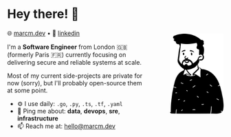 # Hey there! 🖖

<img align=right src="character.svg" width=125 style="margin-top:10px; margin-left:50px;">

🌐 [marcm.dev](https://www.marcm.dev/) • 💼 [linkedin](https://linkedin.com/in/marc-molina)

I'm a **Software Engineer** from London 🇬🇧 (formerly Paris 🇫🇷) currently focusing on delivering secure and reliable systems at scale. 

Most of my current side-projects are private for now (sorry), but I'll probably open-source them at some point.

- ⚙️ I use daily: `.go`, `.py`, `.ts`, `.tf`, `.yaml`
- 💬 Ping me about: **data**, **devops**, **sre**, **infrastructure**
- 📫 Reach me at: [hello@marcm.dev](mailto:hello@marcm.dev)
